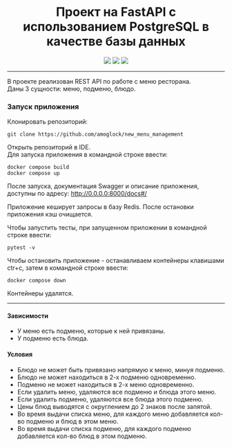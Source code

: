<h1 align="center">Проект на FastAPI с использованием PostgreSQL в качестве базы данных</h1>
<p align="center">
<img src="https://img.shields.io/badge/python-3.10-blue?logo=python">
<img src="https://img.shields.io/badge/fastapi-v0.100.0-green?logo=fastapi">
<img src="https://img.shields.io/badge/PostgreSQL-blue?logo=PostgreSQL&logoColor=white">
</p>

***
В проекте реализован REST API по работе с меню ресторана.<br>
Даны 3 сущности: меню, подменю, блюдо.

### Запуск приложения
Клонировать репозиторий:
```commandline
git clone https://github.com/amoglock/new_menu_management
```
Открыть репозиторий в IDE.<br>
Для запуска приложения в командной строке ввести:
```commandline
docker compose build
docker compose up
```
После запуска, документация Swagger и описание приложения, доступны по адресу: http://0.0.0.0:8000/docs#/

Приложение кеширует запросы в базу Redis. После остановки приложения кэш очищается.

Чтобы запустить тесты, при запущенном приложении в командной строке ввести:
```commandline
pytest -v
```
Чтобы остановить приложение - останавливаем контейнеры клавишами ctr+c, затем в командной строке ввести:
```commandline
docker compose down
```
Контейнеры удалятся.
***
#### Зависимости
* У меню есть подменю, которые к ней привязаны.
* У подменю есть блюда.


#### Условия
* Блюдо не может быть привязано напрямую к меню, минуя подменю.
* Блюдо не может находиться в 2-х подменю одновременно.
* Подменю не может находиться в 2-х меню одновременно.
* Если удалить меню, удаляются все подменю и блюда этого меню.
* Если удалить подменю, удаляются все блюда этого подменю.
* Цены блюд выводятся с округлением до 2 знаков после запятой.
* Во время выдачи списка меню, для каждого меню добавляется кол-во подменю и блюд в этом меню.
* Во время выдачи списка подменю, для каждого подменю добавляется кол-во блюд в этом подменю.
